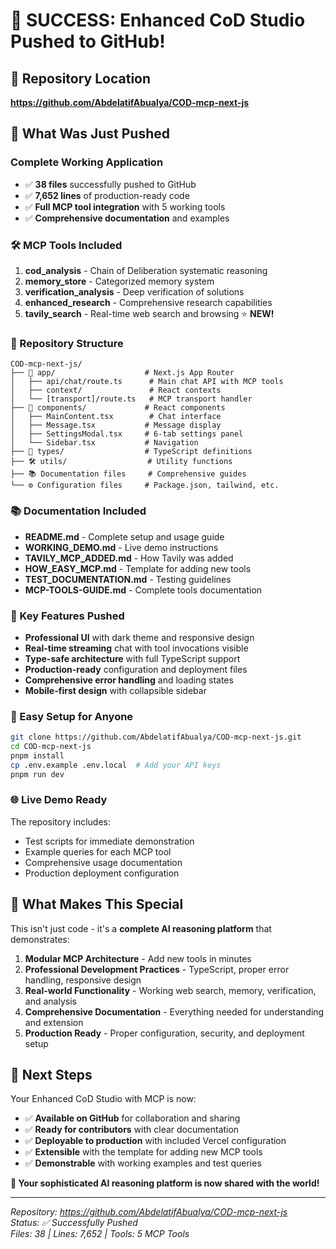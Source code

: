 # 🎉 SUCCESS: Enhanced CoD Studio Pushed to GitHub!

## 📍 Repository Location
**https://github.com/AbdelatifAbualya/COD-mcp-next-js**

## 🚀 What Was Just Pushed

### Complete Working Application
- ✅ **38 files** successfully pushed to GitHub
- ✅ **7,652 lines** of production-ready code
- ✅ **Full MCP tool integration** with 5 working tools
- ✅ **Comprehensive documentation** and examples

### 🛠️ MCP Tools Included
1. **cod_analysis** - Chain of Deliberation systematic reasoning
2. **memory_store** - Categorized memory system
3. **verification_analysis** - Deep verification of solutions
4. **enhanced_research** - Comprehensive research capabilities
5. **tavily_search** - Real-time web search and browsing ⭐ **NEW!**

### 📁 Repository Structure
```
COD-mcp-next-js/
├── 📱 app/                    # Next.js App Router
│   ├── api/chat/route.ts      # Main chat API with MCP tools
│   ├── context/               # React contexts
│   └── [transport]/route.ts   # MCP transport handler
├── 🧩 components/             # React components
│   ├── MainContent.tsx        # Chat interface
│   ├── Message.tsx           # Message display
│   ├── SettingsModal.tsx     # 6-tab settings panel
│   └── Sidebar.tsx           # Navigation
├── 🎯 types/                  # TypeScript definitions
├── 🛠️ utils/                  # Utility functions
├── 📚 Documentation files     # Comprehensive guides
└── ⚙️ Configuration files     # Package.json, tailwind, etc.
```

### 📚 Documentation Included
- **README.md** - Complete setup and usage guide
- **WORKING_DEMO.md** - Live demo instructions
- **TAVILY_MCP_ADDED.md** - How Tavily was added
- **HOW_EASY_MCP.md** - Template for adding new tools
- **TEST_DOCUMENTATION.md** - Testing guidelines
- **MCP-TOOLS-GUIDE.md** - Complete tools documentation

### 🎯 Key Features Pushed
- **Professional UI** with dark theme and responsive design
- **Real-time streaming** chat with tool invocations visible
- **Type-safe architecture** with full TypeScript support
- **Production-ready** configuration and deployment files
- **Comprehensive error handling** and loading states
- **Mobile-first design** with collapsible sidebar

### 🔧 Easy Setup for Anyone
```bash
git clone https://github.com/AbdelatifAbualya/COD-mcp-next-js.git
cd COD-mcp-next-js
pnpm install
cp .env.example .env.local  # Add your API keys
pnpm run dev
```

### 🌐 Live Demo Ready
The repository includes:
- Test scripts for immediate demonstration
- Example queries for each MCP tool
- Comprehensive usage documentation
- Production deployment configuration

## 🎯 What Makes This Special

This isn't just code - it's a **complete AI reasoning platform** that demonstrates:

1. **Modular MCP Architecture** - Add new tools in minutes
2. **Professional Development Practices** - TypeScript, proper error handling, responsive design
3. **Real-world Functionality** - Working web search, memory, verification, and analysis
4. **Comprehensive Documentation** - Everything needed for understanding and extension
5. **Production Ready** - Proper configuration, security, and deployment setup

## 🚀 Next Steps

Your Enhanced CoD Studio with MCP is now:
- ✅ **Available on GitHub** for collaboration and sharing
- ✅ **Ready for contributors** with clear documentation
- ✅ **Deployable to production** with included Vercel configuration
- ✅ **Extensible** with the template for adding new MCP tools
- ✅ **Demonstrable** with working examples and test queries

**🎉 Your sophisticated AI reasoning platform is now shared with the world!**

---

*Repository: https://github.com/AbdelatifAbualya/COD-mcp-next-js*  
*Status: ✅ Successfully Pushed*  
*Files: 38 | Lines: 7,652 | Tools: 5 MCP Tools*
